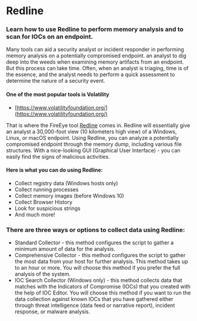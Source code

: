 # Redline
### Learn how to use Redline to perform memory analysis and to scan for IOCs on an endpoint.
Many tools can aid a security analyst or incident responder in performing memory analysis on a potentially compromised endpoint. an analyst to dig deep into the weeds when examining memory artifacts from an endpoint. But this process can take time. Often, when an analyst is triaging, time is of the essence, and the analyst needs to perform a quick assessment to determine the nature of a security event.

#### One of the most popular tools is Volatility
* [https://www.volatilityfoundation.org/](https://www.volatilityfoundation.org/)

That is where the FireEye tool [Redline](https://www.fireeye.com/services/freeware/redline.html) comes in. Redline will essentially give an analyst a 30,000-foot view (10 kilometers high view) of a Windows, Linux, or macOS endpoint. Using Redline, you can analyze a potentially compromised endpoint through the memory dump, including various file structures. With a nice-looking GUI (Graphical User Interface) - you can easily find the signs of malicious activities. 

#### Here is what you can do using Redline:
* Collect registry data (Windows hosts only)
* Collect running processes
* Collect memory images (before Windows 10)
* Collect Browser History
* Look for suspicious strings
* And much more!

### There are three ways or options to collect data using Redline: 
* Standard Collector - this method configures the script to gather a minimum amount of data for the analysis.
* Comprehensive Collector - this method configures the script to gather the most data from your host for further analysis. This method takes up to an hour or more. You will choose this method if you prefer the full analysis of the system.
* IOC Search Collector (Windows only) - this method collects data that matches with the Indicators of Compromise (IOCs) that you created with the help of IOC Editor. You will choose this method if you want to run the data collection against known IOCs that you have gathered either through threat intelligence (data feed or narrative report), incident response, or malware analysis.


